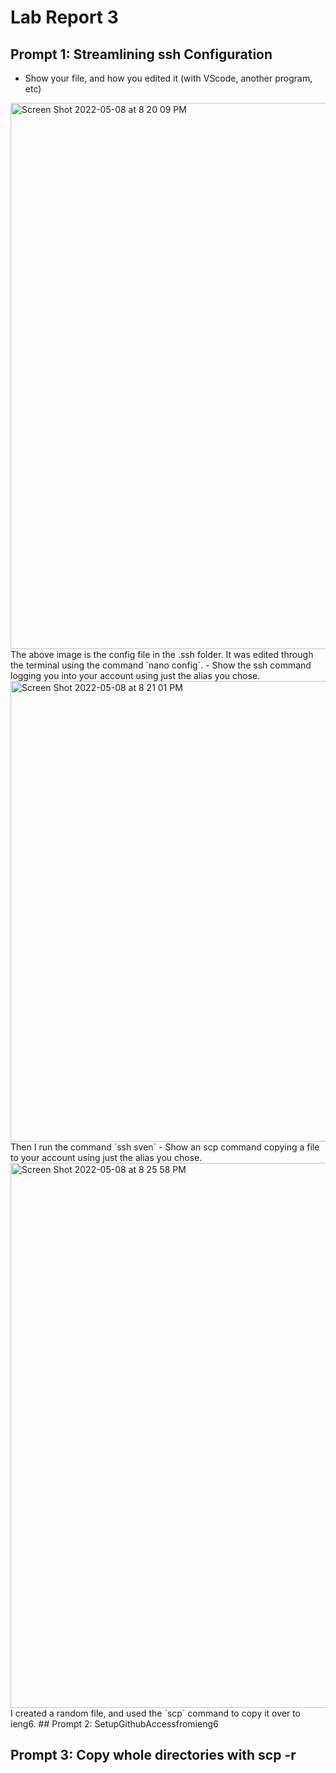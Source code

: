 # Lab Report 3 
## Prompt 1: Streamlining ssh Configuration
- Show your file, and how you edited it (with VScode, another program, etc)
<img width="874" alt="Screen Shot 2022-05-08 at 8 20 09 PM" src="https://user-images.githubusercontent.com/64039891/167335584-2f2d2387-cf48-4987-ba6e-c88303f2f69a.png">
The above image is the config file in the .ssh folder. It was edited through the terminal using the command `nano config`.
- Show the ssh command logging you into your account using just the alias you chose.
<img width="737" alt="Screen Shot 2022-05-08 at 8 21 01 PM" src="https://user-images.githubusercontent.com/64039891/167335660-e3539344-aa35-48b7-9b85-947f5d050092.png">
Then I run the command `ssh sven` 
- Show an scp command copying a file to your account using just the alias you chose.
<img width="872" alt="Screen Shot 2022-05-08 at 8 25 58 PM" src="https://user-images.githubusercontent.com/64039891/167335734-29e8cd19-990a-4456-84dc-c1635e097857.png">
I created a random file, and used the `scp` command to copy it over to ieng6.
## Prompt 2: SetupGithubAccessfromieng6



## Prompt 3: Copy whole directories with scp -r
